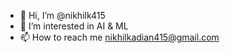 - 👋 Hi, I’m @nikhilk415
- 👀 I’m interested in AI & ML
- 📫 How to reach me nikhilkadian415@gmail.com

<!---
nikhilk415/nikhilk415 is a ✨ special ✨ repository because its `README.md` (this file) appears on your GitHub profile.
You can click the Preview link to take a look at your changes.
--->
